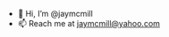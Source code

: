 - 👋 Hi, I’m @jaymcmill
- 📫 Reach me at jaymcmill@yahoo.com

<!---
jaymcmill/jaymcmill is a ✨ special ✨ repository because its `README.md` (this file) appears on your GitHub profile.
You can click the Preview link to take a look at your changes.
--->
